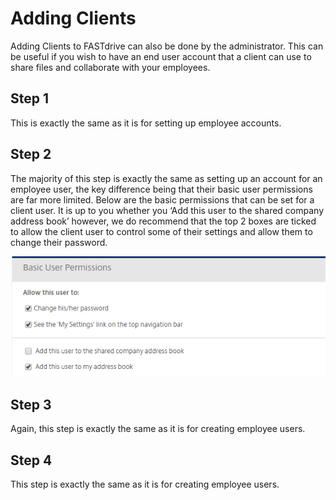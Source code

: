 # Adding Clients

Adding Clients to FASTdrive can also be done by the administrator. This can be useful if you wish to have an end user account that a client can use to share files and collaborate with your employees.

## Step 1

This is exactly the same as it is for setting up employee accounts.

## Step 2

The majority of this step is exactly the same as setting up an account for an employee user, the key difference being that their basic user permissions are far more limited. Below are the basic permissions that can be set for a client user. It is up to you whether you ‘Add this user to the shared company address book’ however, we do recommend that the top 2 boxes are ticked to allow the client user to control some of their settings and allow them to change their password.

![Image27](files/Image27.png)

## Step 3

Again, this step is exactly the same as it is for creating employee users.

## Step 4

This step is exactly the same as it is for creating employee users.
